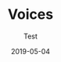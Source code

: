 ---
slug: "/components/sections/Portfolio/Portfolio"
date: "2019-05-04"
title: "Voices"
subtitle: "Test"
descriptionn: "This is a test description"
---